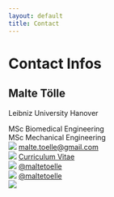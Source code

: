 ```yaml
---
layout: default
title: Contact
---
```

<h1 class="contact-header">Contact Infos</h1>
<div class="contact-infos-and-photo">
 <div class="contact-infos">
  <h2>Malte Tölle</h2>
  <p class="uni">Leibniz University Hanover</p>
  <span>MSc Biomedical Engineering</span><br>
  <span>MSc Mechanical Engineering</span>
  <div class="social-media-contacts-contact-page">
   <div class="social-media-contact">
    <a href="mailto:malte.toelle@gmail.com" ><img src="{{ root_url }}/assets/imgs/mail.svg" class="footer-social-media" /></a>
    <a href="mailto:malte.toelle@gmail.com">malte.toelle@gmail.com</a>
   </div>
   <div class="social-media-contact">
    <a href="{{ root_url }}/assets//pdfs/CV.pdf" ><img src="{{ root_url }}/assets/imgs/cv.svg" class="footer-social-media" /></a>
    <a href="{{ root_url }}/assets//pdfs/CV.pdf" >Curriculum Vitae</a>
   </div>
   <div class="social-media-contact">
    <a href="https://github.com/maltetoelle" ><img src="{{ root_url }}/assets/imgs/github.svg" class="footer-social-media" /></a>
    <a href="https://github.com/maltetoelle" >@maltetoelle</a>
   </div>
   <div class="social-media-contact">
    <a href="https://www.linkedin.com/in/malte-t%C3%B6lle-96439b1a0/" ><img src="{{ root_url }}/assets/imgs/linkedin.svg" class="footer-social-media" /></a>
    <a href="https://www.linkedin.com/in/malte-t%C3%B6lle-96439b1a0/" >@maltetoelle</a>
   </div>
  </div>
 </div>
 <div class="contact-pic">
  <img src="{{ root_url }}/assets/imgs/photo.jpg" class="profile-pic-contact" />
 </div>
</div>

